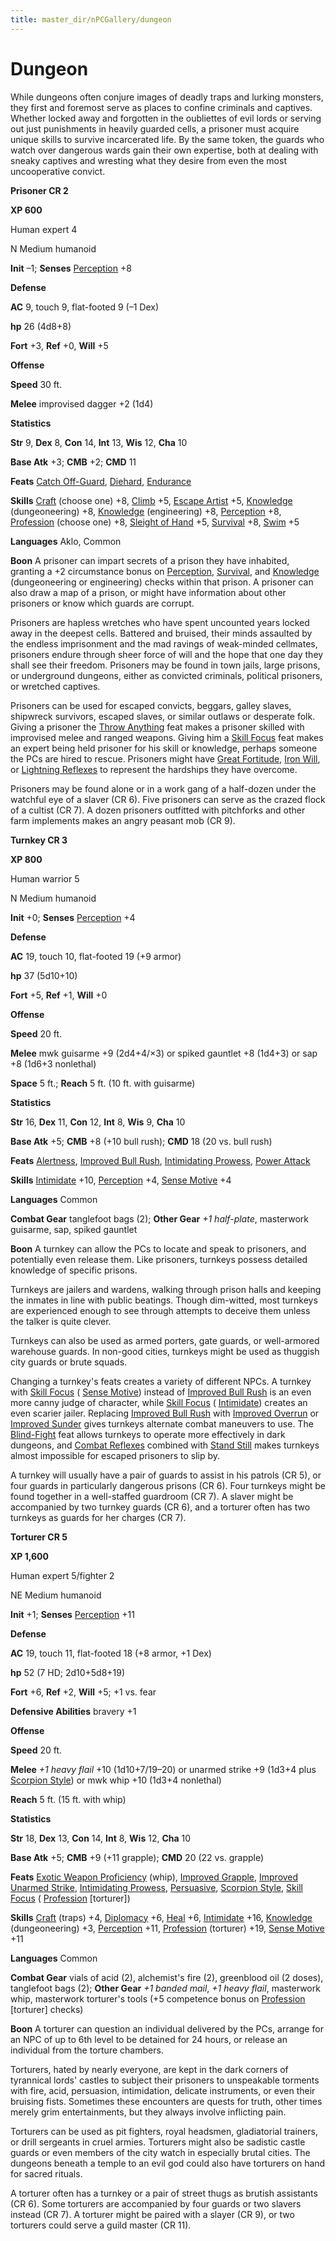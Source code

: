 ```yaml
---
title: master_dir/nPCGallery/dungeon
---
```

# Dungeon

While dungeons often conjure images of deadly traps and lurking monsters, they first and foremost serve as places to confine criminals and captives. Whether locked away and forgotten in the oubliettes of evil lords or serving out just punishments in heavily guarded cells, a prisoner must acquire unique skills to survive incarcerated life. By the same token, the guards who watch over dangerous wards gain their own expertise, both at dealing with sneaky captives and wresting what they desire from even the most uncooperative convict.

**Prisoner CR 2**

**XP 600**

Human expert 4

N Medium humanoid

**Init** –1; **Senses** [Perception](../../skill_dir/perception#_perception) +8

**Defense**

**AC** 9, touch 9, flat-footed 9 (–1 Dex)

**hp** 26 (4d8+8)

**Fort** +3, **Ref** +0, **Will** +5

**Offense**

**Speed** 30 ft.

**Melee** improvised dagger +2 (1d4)

**Statistics**

**Str** 9, **Dex** 8, **Con** 14, **Int** 13, **Wis** 12, **Cha** 10

**Base Atk** +3; **CMB** +2; **CMD** 11

**Feats** [Catch Off-Guard](../../feats#_catch-off-guard), [Diehard](../../feats#_diehard), [Endurance](../../feats#_endurance)

**Skills** [Craft](../../skill_dir/craft#_craft) (choose one) +8, [Climb](../../skill_dir/climb#_climb) +5, [Escape Artist](../../skill_dir/escapeArtist#_escape-artist) +5, [Knowledge](../../skill_dir/knowledge#_knowledge) (dungeoneering) +8, [Knowledge](../../skill_dir/knowledge#_knowledge) (engineering) +8, [Perception](../../skill_dir/perception#_perception) +8, [Profession](../../skill_dir/profession#_profession) (choose one) +8, [Sleight of Hand](../../skill_dir/sleightOfHand#_sleight-of-hand) +5, [Survival](../../skill_dir/survival#_survival) +8, [Swim](../../skill_dir/swim#_swim) +5

**Languages** Aklo, Common

**Boon** A prisoner can impart secrets of a prison they have inhabited, granting a +2 circumstance bonus on [Perception](../../skill_dir/perception#_perception), [Survival](../../skill_dir/survival#_survival), and [Knowledge](../../skill_dir/knowledge#_knowledge) (dungeoneering or engineering) checks within that prison. A prisoner can also draw a map of a prison, or might have information about other prisoners or know which guards are corrupt.

Prisoners are hapless wretches who have spent uncounted years locked away in the deepest cells. Battered and bruised, their minds assaulted by the endless imprisonment and the mad ravings of weak-minded cellmates, prisoners endure through sheer force of will and the hope that one day they shall see their freedom. Prisoners may be found in town jails, large prisons, or underground dungeons, either as convicted criminals, political prisoners, or wretched captives.

Prisoners can be used for escaped convicts, beggars, galley slaves, shipwreck survivors, escaped slaves, or similar outlaws or desperate folk. Giving a prisoner the [Throw Anything](../../feats#_throw-anything) feat makes a prisoner skilled with improvised melee and ranged weapons. Giving him a [Skill Focus](../../feats#_skill-focus) feat makes an expert being held prisoner for his skill or knowledge, perhaps someone the PCs are hired to rescue. Prisoners might have [Great Fortitude](../../feats#_great-fortitude), [Iron Will](../../feats#_iron-will), or [Lightning Reflexes](../../feats#_lightning-reflexes) to represent the hardships they have overcome.

Prisoners may be found alone or in a work gang of a half-dozen under the watchful eye of a slaver (CR 6). Five prisoners can serve as the crazed flock of a cultist (CR 7). A dozen prisoners outfitted with pitchforks and other farm implements makes an angry peasant mob (CR 9).

**Turnkey CR 3**

**XP 800**

Human warrior 5

N Medium humanoid

**Init** +0; **Senses** [Perception](../../skill_dir/perception#_perception) +4

**Defense**

**AC** 19, touch 10, flat-footed 19 (+9 armor)

**hp** 37 (5d10+10)

**Fort** +5, **Ref** +1, **Will** +0

**Offense**

**Speed** 20 ft.

**Melee** mwk guisarme +9 (2d4+4/×3) or spiked gauntlet +8 (1d4+3) or sap +8 (1d6+3 nonlethal)

**Space** 5 ft.; **Reach** 5 ft. (10 ft. with guisarme)

**Statistics**

**Str** 16, **Dex** 11, **Con** 12, **Int** 8, **Wis** 9, **Cha** 10

**Base Atk** +5; **CMB** +8 (+10 bull rush); **CMD** 18 (20 vs. bull rush)

**Feats** [Alertness](../../feats#_alertness), [Improved Bull Rush](../../feats#_improved-bull-rush), [Intimidating Prowess](../../feats#_intimidating-prowess), [Power Attack](../../feats#_power-attack)

**Skills** [Intimidate](../../skill_dir/intimidate#_intimidate) +10, [Perception](../../skill_dir/perception#_perception) +4, [Sense Motive](../../skill_dir/senseMotive#_sense-motive) +4

**Languages** Common

**Combat Gear** tanglefoot bags (2); **Other Gear** _+1 half-plate_, masterwork guisarme, sap, spiked gauntlet

**Boon** A turnkey can allow the PCs to locate and speak to prisoners, and potentially even release them. Like prisoners, turnkeys possess detailed knowledge of specific prisons.

Turnkeys are jailers and wardens, walking through prison halls and keeping the inmates in line with public beatings. Though dim-witted, most turnkeys are experienced enough to see through attempts to deceive them unless the talker is quite clever.

Turnkeys can also be used as armed porters, gate guards, or well-armored warehouse guards. In non-good cities, turnkeys might be used as thuggish city guards or brute squads.

Changing a turnkey's feats creates a variety of different NPCs. A turnkey with [Skill Focus](../../feats#_skill-focus) ( [Sense Motive](../../skill_dir/senseMotive#_sense-motive)) instead of [Improved Bull Rush](../../feats#_improved-bull-rush) is an even more canny judge of character, while [Skill Focus](../../feats#_skill-focus) ( [Intimidate](../../skill_dir/intimidate#_intimidate)) creates an even scarier jailer. Replacing [Improved Bull Rush](../../feats#_improved-bull-rush) with [Improved Overrun](../../feats#_improved-overrun) or [Improved Sunder](../../feats#_improved-sunder) gives turnkeys alternate combat maneuvers to use. The [Blind-Fight](../../feats#_blind-fight) feat allows turnkeys to operate more effectively in dark dungeons, and [Combat Reflexes](../../feats#_combat-reflexes) combined with [Stand Still](../../feats#_stand-still) makes turnkeys almost impossible for escaped prisoners to slip by.

A turnkey will usually have a pair of guards to assist in his patrols (CR 5), or four guards in particularly dangerous prisons (CR 6). Four turnkeys might be found together in a well-staffed guardroom (CR 7). A slaver might be accompanied by two turnkey guards (CR 6), and a torturer often has two turnkeys as guards for her charges (CR 7).

**Torturer CR 5**

**XP 1,600**

Human expert 5/fighter 2

NE Medium humanoid

**Init** +1; **Senses** [Perception](../../skill_dir/perception#_perception) +11

**Defense**

**AC** 19, touch 11, flat-footed 18 (+8 armor, +1 Dex)

**hp** 52 (7 HD; 2d10+5d8+19)

**Fort** +6, **Ref** +2, **Will** +5; +1 vs. fear

**Defensive Abilities** bravery +1

**Offense**

**Speed** 20 ft.

**Melee** _+1 heavy flail_ +10 (1d10+7/19–20) or unarmed strike +9 (1d3+4 plus [Scorpion Style](../../feats#_scorpion-style)) or mwk whip +10 (1d3+4 nonlethal)

**Reach** 5 ft. (15 ft. with whip)

**Statistics**

**Str** 18, **Dex** 13, **Con** 14, **Int** 8, **Wis** 12, **Cha** 10

**Base Atk** +5; **CMB** +9 (+11 grapple); **CMD** 20 (22 vs. grapple)

**Feats** [Exotic Weapon Proficiency](../../feats#_exotic-weapon-proficiency) (whip), [Improved Grapple](../../feats#_improved-grapple), [Improved Unarmed Strike](../../feats#_improved-unarmed-strike), [Intimidating Prowess](../../feats#_intimidating-prowess), [Persuasive](../../feats#_persuasive), [Scorpion Style](../../feats#_scorpion-style), [Skill Focus](../../feats#_skill-focus) ( [Profession](../../skill_dir/profession#_profession) [torturer])

**Skills** [Craft](../../skill_dir/craft#_craft) (traps) +4, [Diplomacy](../../skill_dir/diplomacy#_diplomacy) +6, [Heal](../../skill_dir/heal#_heal) +6, [Intimidate](../../skill_dir/intimidate#_intimidate) +16, [Knowledge](../../skill_dir/knowledge#_knowledge) (dungeoneering) +3, [Perception](../../skill_dir/perception#_perception) +11, [Profession](../../skill_dir/profession#_profession) (torturer) +19, [Sense Motive](../../skill_dir/senseMotive#_sense-motive) +11

**Languages** Common

**Combat Gear** vials of acid (2), alchemist's fire (2), greenblood oil (2 doses), tanglefoot bags (2); **Other Gear** _+1 banded mail_, _+1 heavy flail_, masterwork whip, masterwork torturer's tools (+5 competence bonus on [Profession](../../skill_dir/profession#_profession) [torturer] checks)

**Boon** A torturer can question an individual delivered by the PCs, arrange for an NPC of up to 6th level to be detained for 24 hours, or release an individual from the torture chambers.

Torturers, hated by nearly everyone, are kept in the dark corners of tyrannical lords' castles to subject their prisoners to unspeakable torments with fire, acid, persuasion, intimidation, delicate instruments, or even their bruising fists. Sometimes these encounters are quests for truth, other times merely grim entertainments, but they always involve inflicting pain.

Torturers can be used as pit fighters, royal headsmen, gladiatorial trainers, or drill sergeants in cruel armies. Torturers might also be sadistic castle guards or even members of the city watch in especially brutal cities. The dungeons beneath a temple to an evil god could also have torturers on hand for sacred rituals.

A torturer often has a turnkey or a pair of street thugs as brutish assistants (CR 6). Some torturers are accompanied by four guards or two slavers instead (CR 7). A torturer might be paired with a slayer (CR 9), or two torturers could serve a guild master (CR 11).

